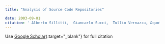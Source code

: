 ```yaml
---
title: "Analysis of Source Code Repositories"

date: 2003-09-01
citation: ' Alberto Sillitti,  Giancarlo Succi,  Tullio Vernazza, &quot;Analysis of Source Code Repositories.&quot;, 2003.'
---
```

Use [Google Scholar](https://scholar.google.com/scholar?q=Analysis+of+Source+Code+Repositories){:target="_blank"} for full citation